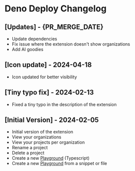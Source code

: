 # Deno Deploy Changelog

## [Updates] - {PR_MERGE_DATE}

- Update dependencies
- Fix issue where the extension doesn't show organizations
- Add AI goodies

## [Icon update] - 2024-04-18

- Icon updated for better visibility

## [Tiny typo fix] - 2024-02-13

- Fixed a tiny typo in the description of the extension

## [Initial Version] - 2024-02-05

- Initial version of the extension
- View your organizations
- View your projects per organization
- Rename a project
- Delete a project
- Create a new [Playground](https://docs.deno.com/deploy/manual/playgrounds) (Typescript)
- Create a new [Playground](https://docs.deno.com/deploy/manual/playgrounds) from a snippet or file

